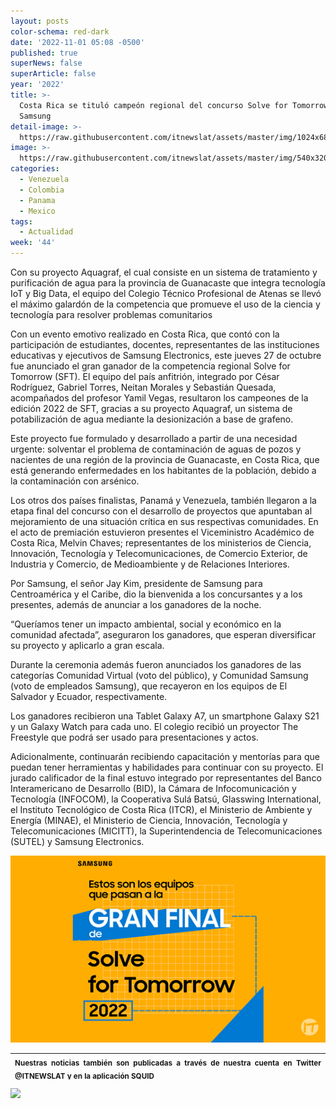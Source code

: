 ```yaml
---
layout: posts
color-schema: red-dark
date: '2022-11-01 05:08 -0500'
published: true
superNews: false
superArticle: false
year: '2022'
title: >-
  Costa Rica se tituló campeón regional del concurso Solve for Tomorrow de
  Samsung
detail-image: >-
  https://raw.githubusercontent.com/itnewslat/assets/master/img/1024x680/samsung-concurso-g.jpg
image: >-
  https://raw.githubusercontent.com/itnewslat/assets/master/img/540x320/samsung-concurso-p.jpg
categories:
  - Venezuela
  - Colombia
  - Panama
  - Mexico
tags:
  - Actualidad
week: '44'
---
```

Con su proyecto Aquagraf, el cual consiste en un sistema de tratamiento y purificación de agua para la provincia de Guanacaste que integra tecnología IoT y Big Data, el equipo del Colegio Técnico Profesional de Atenas se llevó el máximo galardón de la competencia que promueve el uso de la ciencia y tecnología para resolver problemas comunitarios

Con un evento emotivo realizado en Costa Rica, que contó con la participación de estudiantes, docentes, representantes de las instituciones educativas y ejecutivos de Samsung Electronics, este jueves 27 de octubre fue anunciado el gran ganador de la competencia regional Solve for Tomorrow (SFT). El equipo del país anfitrión, integrado por César Rodríguez, Gabriel Torres, Neitan Morales y Sebastián Quesada, acompañados del profesor Yamil Vegas, resultaron los campeones de la edición 2022 de SFT, gracias a su proyecto Aquagraf, un sistema de potabilización de agua mediante la desionización a base de grafeno.

Este proyecto fue formulado y desarrollado a partir de una necesidad urgente: solventar el problema de contaminación de aguas de pozos y nacientes de una región de la provincia de Guanacaste, en Costa Rica, que está generando enfermedades en los habitantes de la población, debido a la contaminación con arsénico. 

Los otros dos países finalistas, Panamá y Venezuela, también llegaron a la etapa final del concurso con el desarrollo de proyectos que apuntaban al mejoramiento de una situación crítica en sus respectivas comunidades.
En el acto de premiación estuvieron presentes el Viceministro Académico de Costa Rica, Melvin Chaves; representantes de los ministerios de Ciencia, Innovación, Tecnología y Telecomunicaciones, de Comercio Exterior, de Industria y Comercio, de Medioambiente y de Relaciones Interiores. 

Por Samsung, el señor Jay Kim, presidente de Samsung para Centroamérica y el Caribe, dio la bienvenida a los concursantes y a los presentes, además de anunciar a los ganadores de la noche. 

“Queríamos tener un impacto ambiental, social y económico en la comunidad afectada”, aseguraron los ganadores, que esperan diversificar su proyecto y aplicarlo a gran escala.

Durante la ceremonia además fueron anunciados los ganadores de las categorías Comunidad Virtual (voto del público), y Comunidad Samsung (voto de empleados Samsung), que recayeron en los equipos de El Salvador y Ecuador, respectivamente.

Los ganadores recibieron una Tablet Galaxy A7, un smartphone Galaxy S21 y un Galaxy Watch para cada uno. El colegio recibió un proyector The Freestyle que podrá ser usado para presentaciones y actos. 

Adicionalmente, continuarán recibiendo capacitación y mentorías para que puedan tener herramientas y habilidades para continuar con su proyecto.
El jurado calificador de la final estuvo integrado por representantes del Banco Interamericano de Desarrollo (BID), la Cámara de Infocomunicación y Tecnología (INFOCOM), la Cooperativa Sulá Batsú, Glasswing International, el Instituto Tecnológico de Costa Rica (ITCR),  el Ministerio de Ambiente y Energía (MINAE), el Ministerio de Ciencia, Innovación, Tecnología y Telecomunicaciones (MICITT), la Superintendencia de Telecomunicaciones (SUTEL) y Samsung Electronics.

![](https://raw.githubusercontent.com/itnewslat/assets/master/img/540x320/samsung-concurso-p.jpg)

<table style="height: 42px;" width="569">
<tbody>
<tr>
<td style="text-align: justify;"><sub><strong>Nuestras noticias también son publicadas a través de nuestra cuenta en Twitter <a href="https://twitter.com/itnewslat?lang=es">@ITNEWSLAT</a> y en la aplicación <a href="https://squidapp.co/en/">SQUID</a></strong></sub></td>
</tr>
</tbody>
</table>

<img src="https://tracker.metricool.com/c3po.jpg?hash=56f88a41e39ab42c063cc51676587a04"/>